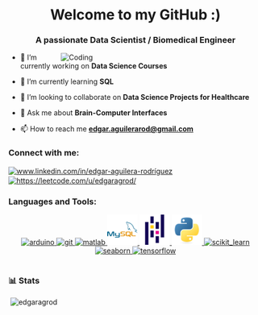 <h1 align="center">Welcome to my GitHub :)</h1>
<h3 align="center">A passionate Data Scientist / Biomedical Engineer</h3>
<img align="right" alt="Coding" width="400" src="https://www.redoxengine.com/wp-content/uploads/2018/02/braingate-neural-interface-system.gif">

- 🔭 I’m currently working on **Data Science Courses**

- 🌱 I’m currently learning **SQL**

- 👯 I’m looking to collaborate on **Data Science Projects for Healthcare**

- 💬 Ask me about **Brain-Computer Interfaces**

- 📫 How to reach me **edgar.aguilerarod@gmail.com**

<h3 align="left">Connect with me:</h3>
<p align="left">
<a href="https://linkedin.com/in/edgar-aguilera-rodríguez" target="blank"><img align="center" src="https://raw.githubusercontent.com/rahuldkjain/github-profile-readme-generator/master/src/images/icons/Social/linked-in-alt.svg" alt="www.linkedin.com/in/edgar-aguilera-rodríguez" height="30" width="60" /></a>
<a href="https://www.leetcode.com/u/edgaragrod/" target="blank"><img align="center" src="https://raw.githubusercontent.com/rahuldkjain/github-profile-readme-generator/master/src/images/icons/Social/leet-code.svg" alt="https://leetcode.com/u/edgaragrod/" height="30" width="60" /></a>
</p>

<h3 align="left">Languages and Tools:</h3>
<p align="center"> <a href="https://www.arduino.cc/" target="_blank" rel="noreferrer"> <img src="https://cdn.worldvectorlogo.com/logos/arduino-1.svg" alt="arduino" width="60" height="60"/> </a> <a href="https://git-scm.com/" target="_blank" rel="noreferrer"> <img src="https://www.vectorlogo.zone/logos/git-scm/git-scm-icon.svg" alt="git" width="60" height="60"/> </a> <a href="https://www.mathworks.com/" target="_blank" rel="noreferrer"> <img src="https://upload.wikimedia.org/wikipedia/commons/2/21/Matlab_Logo.png" alt="matlab" width="60" height="60"/> </a> <a href="https://www.mysql.com/" target="_blank" rel="noreferrer"> <img src="https://raw.githubusercontent.com/devicons/devicon/master/icons/mysql/mysql-original-wordmark.svg" alt="mysql" width="60" height="60"/> </a> <a href="https://pandas.pydata.org/" target="_blank" rel="noreferrer"> <img src="https://raw.githubusercontent.com/devicons/devicon/2ae2a900d2f041da66e950e4d48052658d850630/icons/pandas/pandas-original.svg" alt="pandas" width="60" height="60"/> </a> <a href="https://www.python.org" target="_blank" rel="noreferrer"> <img src="https://raw.githubusercontent.com/devicons/devicon/master/icons/python/python-original.svg" alt="python" width="60" height="60"/> </a> <a href="https://scikit-learn.org/" target="_blank" rel="noreferrer"> <img src="https://upload.wikimedia.org/wikipedia/commons/0/05/Scikit_learn_logo_small.svg" alt="scikit_learn" width="60" height="60"/> </a> <a href="https://seaborn.pydata.org/" target="_blank" rel="noreferrer"> <img src="https://seaborn.pydata.org/_images/logo-mark-lightbg.svg" alt="seaborn" width="60" height="60"/> </a> <a href="https://www.tensorflow.org" target="_blank" rel="noreferrer"> <img src="https://www.vectorlogo.zone/logos/tensorflow/tensorflow-icon.svg" alt="tensorflow" width="60" height="60"/> </a> </p>

#

### 📊 Stats
<p>&nbsp;<img align="center" src="https://github-readme-stats.vercel.app/api?username=edgaragrod&show_icons=true&theme=tokyonight&locale=en" alt="edgaragrod" /></p>
